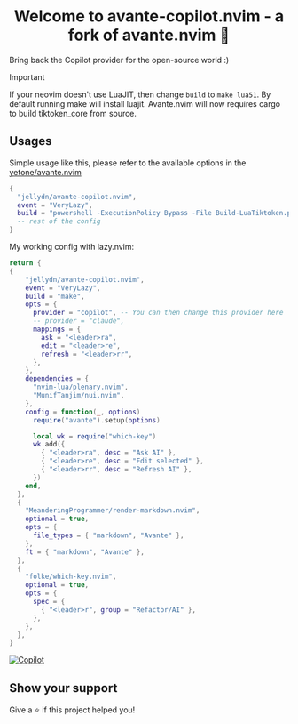 <h1 align="center">Welcome to avante-copilot.nvim - a fork of avante.nvim 👋</h1>
<p>
  Bring back the Copilot provider for the open-source world :)
</p>

> [!IMPORTANT]
>
> If your neovim doesn't use LuaJIT, then change `build` to `make lua51`. By default running make will install luajit.
> Avante.nvim will now requires cargo to build tiktoken_core from source.

## Usages

Simple usage like this, please refer to the available options in the [yetone/avante.nvim](https://github.com/yetone/avante.nvim)

```lua
{
  "jellydn/avante-copilot.nvim",
  event = "VeryLazy",
  build = "powershell -ExecutionPolicy Bypass -File Build-LuaTiktoken.ps1", -- This is Optional, only if you want to use tiktoken_core to calculate tokens count
  -- rest of the config
}
```

My working config with lazy.nvim:

```lua
return {
{
    "jellydn/avante-copilot.nvim",
    event = "VeryLazy",
    build = "make",
    opts = {
      provider = "copilot", -- You can then change this provider here
      -- provider = "claude",
      mappings = {
        ask = "<leader>ra",
        edit = "<leader>re",
        refresh = "<leader>rr",
      },
    },
    dependencies = {
      "nvim-lua/plenary.nvim",
      "MunifTanjim/nui.nvim",
    },
    config = function(_, options)
      require("avante").setup(options)

      local wk = require("which-key")
      wk.add({
        { "<leader>ra", desc = "Ask AI" },
        { "<leader>re", desc = "Edit selected" },
        { "<leader>rr", desc = "Refresh AI" },
      })
    end,
  },
  {
    "MeanderingProgrammer/render-markdown.nvim",
    optional = true,
    opts = {
      file_types = { "markdown", "Avante" },
    },
    ft = { "markdown", "Avante" },
  },
  {
    "folke/which-key.nvim",
    optional = true,
    opts = {
      spec = {
        { "<leader>r", group = "Refactor/AI" },
      },
    },
  },
}
```

[![Copilot](https://i.gyazo.com/abab6b0aa05cf559d136d2f5180ed2fa.gif)](https://gyazo.com/abab6b0aa05cf559d136d2f5180ed2fa)

## Show your support

Give a ⭐️ if this project helped you!
